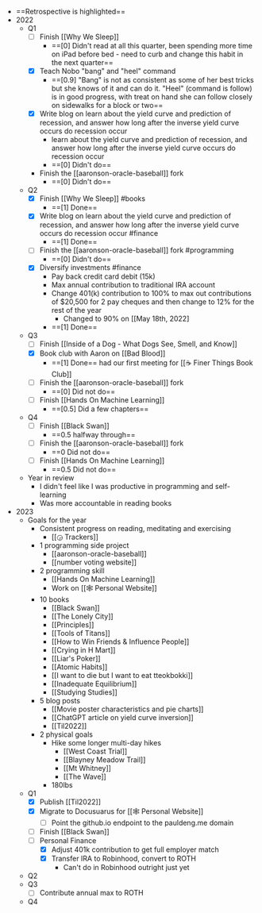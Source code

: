 - ==Retrospective is highlighted==
- 2022
    - Q1
        - [ ] Finish [[Why We Sleep]]
            - ==[0] Didn't read at all this quarter, been spending more time on iPad before bed - need to curb and change this habit in the next quarter==
        - [x] Teach Nobo "bang" and "heel" command
            - ==[0.9] "Bang" is not as consistent as some of her best tricks but she knows of it and can do it. "Heel" (command is follow) is in good progress, with treat on hand she can follow closely on sidewalks for a block or two==
        - [x] Write blog on learn about the yield curve and prediction of recession, and answer how long after the inverse yield curve occurs do recession occur
            - learn about the yield curve and prediction of recession, and answer how long after the inverse yield curve occurs do recession occur
            - ==[0] Didn't do==
        - Finish the [[aaronson-oracle-baseball]] fork
            - ==[0] Didn't do==
    - Q2
        - [x] Finish [[Why We Sleep]] #books
            - ==[1] Done==
        - [x] Write blog on learn about the yield curve and prediction of recession, and answer how long after the inverse yield curve occurs do recession occur #finance
            - ==[1] Done==
        - [ ] Finish the [[aaronson-oracle-baseball]] fork #programming
            - ==[0] Didn't do==
        - [x] Diversify investments #finance
			- Pay back credit card debit (15k)
			- Max annual contribution to traditional IRA account
			- Change 401(k) contribution to 100% to max out contributions of $20,500 for 2 pay cheques and then change to 12% for the rest of the year
				- Changed to 90% on [[May 18th, 2022]
			- ==[1] Done==
    - Q3
        - [ ] Finish [[Inside of a Dog - What Dogs See, Smell, and Know]]
        - [x] Book club with Aaron on [[Bad Blood]]
            - ==[1] Done== had our first meeting for [[☕️ Finer Things Book Club]]
        - [ ] Finish the [[aaronson-oracle-baseball]] fork
	        - ==[0] Did not do== 
        - [ ] Finish [[Hands On Machine Learning]]
	        - ==[0.5] Did a few chapters==
	- Q4
		- [ ] Finish [[Black Swan]]
			- ==0.5 halfway through==
		- [ ] Finish the [[aaronson-oracle-baseball]] fork
			- ==0 Did not do==
		- [ ] Finish [[Hands On Machine Learning]]
			- ==0.5 Did not do==
	- Year in review
		- I didn't feel like I was productive in programming and self-learning
		- Was more accountable in reading books
- 2023
	- Goals for the year
		- Consistent progress on reading, meditating and exercising
			- [[◶ Trackers]]
		- 1 programming side project
			- [[aaronson-oracle-baseball]]
			- [[number voting website]]
		- 2 programming skill
			- [[Hands On Machine Learning]]
			- Work on [[🕸 Personal Website]]
		- 10 books
			- [[Black Swan]]
			- [[The Lonely City]]
			- [[Principles]]
			- [[Tools of Titans]]
			- [[How to Win Friends & Influence People]]
			- [[Crying in H Mart]]
			- [[Liar's Poker]]
			- [[Atomic Habits]]
			- [[I want to die but I want to eat tteokbokki]]
			- [[Inadequate Equilibrium]]
			- [[Studying Studies]]
		- 5 blog posts
			- [[Movie poster characteristics and pie charts]]
			- [[ChatGPT article on yield curve inversion]]
			- [[Til2022]]
		- 2 physical goals
			- Hike some longer multi-day hikes
				- [[West Coast Trial]]
				- [[Blayney Meadow Trail]]
				- [[Mt Whitney]]
				- [[The Wave]]
			- 180lbs
	- Q1
		- [x] Publish [[Til2022]]
		- [x] Migrate to Docusuarus for [[🕸 Personal Website]]
			- [ ] Point the github.io endpoint to the pauldeng.me domain
		- [ ] Finish [[Black Swan]]
		- [ ] Personal Finance
			- [x] Adjust 401k contribution to get full employer match
			- [x] Transfer IRA to Robinhood, convert to ROTH
				- Can't do in Robinhood outright just yet
	- Q2
	- Q3
		- [ ] Contribute annual max to ROTH
	- Q4